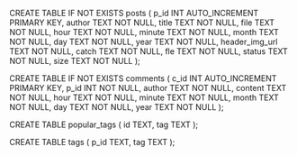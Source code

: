 CREATE TABLE IF NOT EXISTS posts (
p_id INT AUTO_INCREMENT PRIMARY KEY,
author TEXT NOT NULL,
title TEXT NOT NULL,
file TEXT NOT NULL,
hour TEXT NOT NULL,
minute TEXT NOT NULL,
month TEXT NOT NULL,
day TEXT NOT NULL,
year TEXT NOT NULL,
header_img_url TEXT NOT NULL,
catch TEXT NOT NULL,
fle TEXT NOT NULL,
status TEXT NOT NULL,
size TEXT NOT NULL
);


CREATE TABLE IF NOT EXISTS comments (
c_id INT AUTO_INCREMENT PRIMARY KEY,
p_id INT NOT NULL,
author TEXT NOT NULL,
content TEXT NOT NULL,
hour TEXT NOT NULL,
minute TEXT NOT NULL,
month TEXT NOT NULL,
day TEXT NOT NULL,
year TEXT NOT NULL
);


CREATE TABLE popular_tags (
id TEXT,
tag TEXT
);


CREATE TABLE tags (
p_id TEXT,
tag TEXT
);